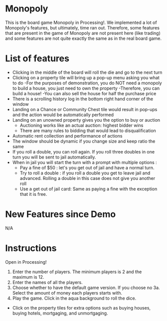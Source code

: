 # Monopoly
This is the board game Monopoly in Processing!. We implemented a lot of Monopoly's features, but ultimately, time ran out. Therefore, some features that are present in the game of Monopoly are not present here (like trading) and some features are not quite exactly the same as in the real board game.

# List of features
- Clicking in the middle of the board will roll the die and go to the next turn
- Clicking on a property tile will bring up a pop-up menu asking you what to do
  -For the purposes of demonstration, you do NOT need a monopoly to build a house, you just need to own the property
  -Therefore, you can build a house!
  -You can also sell the house for half the purchase price
- There is a scrolling history log in the bottom right hand corner of the window
- Landing on a Chance or Community Chest tile would result in pop-ups and the action would be automatically performed
- Landing on an unowned property gives you the option to buy or auction
  - Auctioning works like an actual auction: highest bidder wins
  - There are many rules to bidding that would lead to disqualification
- Automatic rent collection and performance of actions
- The window should be dynamic if you change size and keep ratio the same
- If you roll a double, you can roll again. If you roll three doubles in one turn you will be sent to jail automatically.
- When in jail you will start the turn with a prompt with multiple options :
  - Pay a fine of $50 : let's you get out of jail and have a normal turn.
  - Try to roll a double : if you roll a double you get to leave jail and advanced. Rolling a double in this case does not give you 
  another roll
  - Use a get out of jail card: Same as paying a fine with the exception that it is free.
# New Features since Demo
N/A

# Instructions
Open in Processing!
1. Enter the number of players. The minimum players is 2 and the maximum is 12. 
2. Enter the names of all the players. 
3. Choose whether to have the default game version. If you choose no
  3a. Select the amount of money each players starts with. 
4. Play the game. Click in the aqua background to roll the dice. 

- Click on the property tiles for extra options such as buying houses, buying hotels, mortgaging, and unmortgaging.

